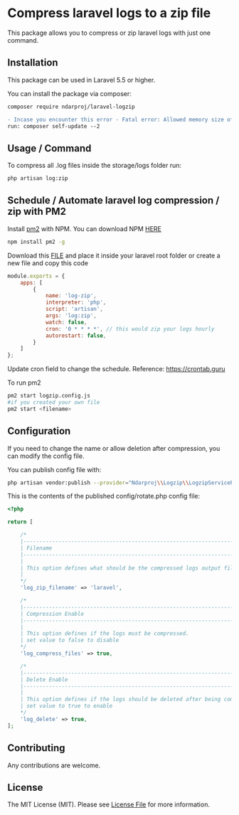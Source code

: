 # Compress laravel logs to a zip file

This package allows you to compress or zip laravel logs with just one command.

## Installation

This package can be used in Laravel 5.5 or higher.

You can install the package via composer:

```bash
composer require ndarproj/laravel-logzip

```
```diff
- Incase you encounter this error - Fatal error: Allowed memory size of 1610612736
run: composer self-update --2
```


## Usage / Command

To compress all .log files inside the storage/logs folder run:
```bash
php artisan log:zip
```

## Schedule / Automate laravel log compression / zip with PM2

Install [pm2](https://github.com/Unitech/pm2) with NPM. You can download NPM [HERE](https://nodejs.org/en/download/)
```bash
npm install pm2 -g
```
Download this [FILE](https://github.com/ndarproj/laravel-logzip/blob/main/logzip.config.js) and place it inside your laravel root folder or create a new file and copy this code
```js
module.exports = {
	apps: [
		{
			name: 'log-zip',
			interpreter: 'php',
			script: 'artisan',
			args: 'log:zip',
			watch: false,
			cron: '0 * * * *', // this would zip your logs hourly
			autorestart: false,
		}
	]
};
```
Update cron field to change the schedule. Reference: https://crontab.guru

To run pm2
```bash
pm2 start logzip.config.js 
#if you created your own file
pm2 start <filename>
```

## Configuration

If you need to change the name or allow deletion after compression, you can modify the config file.

You can publish config file with:

```bash
php artisan vendor:publish --provider="Ndarproj\\Logzip\\LogzipServiceProvider" --tag=config
```
This is the contents of the published config/rotate.php config file:

```php
<?php

return [

    /*
    |--------------------------------------------------------------------------
    | Filename
    |--------------------------------------------------------------------------
    |
    | This option defines what should be the compressed logs output filename.
    |
    */
    'log_zip_filename' => 'laravel',

    /*
    |--------------------------------------------------------------------------
    | Compression Enable
    |--------------------------------------------------------------------------
    |
    | This option defines if the logs must be compressed.
    | set value to false to disable
    */
    'log_compress_files' => true,

    /*
    |--------------------------------------------------------------------------
    | Delete Enable
    |--------------------------------------------------------------------------
    |
    | This option defines if the logs should be deleted after being compressed.
    | set value to true to enable
    */
    'log_delete' => true,
];
```

## Contributing

Any contributions are welcome.

## License

The MIT License (MIT). Please see [License File](LICENSE.md) for more information.
